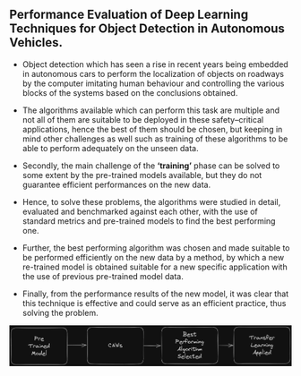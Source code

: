 <h2>Performance Evaluation of Deep Learning Techniques for Object Detection in Autonomous Vehicles.</h2>

- Object detection which has seen a rise in recent years being embedded in autonomous cars to perform the localization of objects on roadways by the computer imitating human behaviour and controlling the various blocks of the systems based on the conclusions obtained.

- The algorithms available which can perform this task are multiple and not all of them are suitable to be deployed in these safety–critical applications, hence the best of them should be chosen, but keeping in mind other challenges as well such as training of these algorithms to be able to perform adequately on the unseen data.

- Secondly, the main challenge of the **‘training’** phase can be solved to some extent by the pre-trained models available, but they do not guarantee efficient performances on the new data.

- Hence, to solve these problems, the algorithms were studied in detail, evaluated and benchmarked against each other, with the use of standard metrics and pre-trained models to find the best performing one.

- Further, the best performing algorithm was chosen and made suitable to be performed efficiently on the new data by a method, by which a new re-trained model is obtained suitable for a new specific application with the use of previous pre-trained model data.

- Finally, from the performance results of the new model, it was clear that this technique is effective and could serve as an efficient practice, thus solving the problem.

![flow](./assets/flow.png)
